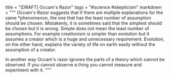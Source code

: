 title = "[DRAFT] Occam's Razor"
tags = "#science #skepticism"
markdown = """
*Occam's Razor* suggests that if there are multiple explanations for the same
*phenomenon, the one that
has the least number of assumption should be chosen. Mistakenly, it is sometimes
said that the simplest should be chosen but it is wrong. Simple does not mean
the least number of assumptions. For example creationism is simpler than
evolution but it assumes a creator which is a huge and unnecessary requirement.
Evolution, on the other hand, explains the variety of life on earth easily
without the assumption of a creator.

In another way Occam's razor ignores the parts of a theory which cannot be
observed. If you cannot observe a thing you cannot measure and experiment with it.
"""